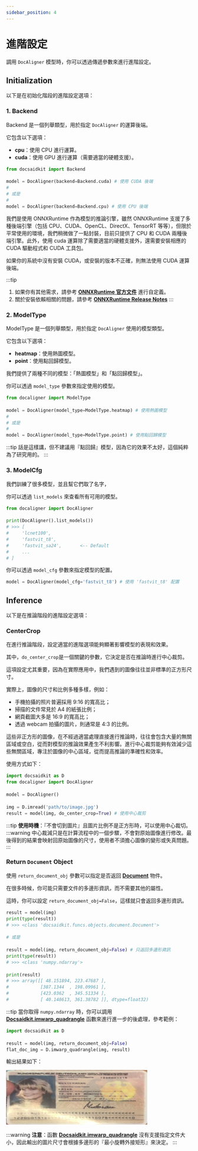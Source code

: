 ```yaml
---
sidebar_position: 4
---
```


# 進階設定

調用 `DocAligner` 模型時，你可以透過傳遞參數來進行進階設定。

## Initialization

以下是在初始化階段的進階設定選項：

### 1. Backend

Backend 是一個列舉類型，用於指定 `DocAligner` 的運算後端。

它包含以下選項：

- **cpu**：使用 CPU 進行運算。
- **cuda**：使用 GPU 進行運算（需要適當的硬體支援）。

```python
from docsaidkit import Backend

model = DocAligner(backend=Backend.cuda) # 使用 CUDA 後端
#
# 或是
#
model = DocAligner(backend=Backend.cpu) # 使用 CPU 後端
```

我們是使用 ONNXRuntime 作為模型的推論引擎，雖然 ONNXRuntime 支援了多種後端引擎（包括 CPU、CUDA、OpenCL、DirectX、TensorRT 等等），但限於平常使用的環境，我們稍微做了一點封裝，目前只提供了 CPU 和 CUDA 兩種後端引擎。此外，使用 cuda 運算除了需要適當的硬體支援外，還需要安裝相應的 CUDA 驅動程式和 CUDA 工具包。

如果你的系統中沒有安裝 CUDA，或安裝的版本不正確，則無法使用 CUDA 運算後端。

:::tip

1. 如果你有其他需求，請參考 [**ONNXRuntime 官方文件**](https://onnxruntime.ai/docs/execution-providers/index.html) 進行自定義。
2. 關於安裝依賴相關的問題，請參考 [**ONNXRuntime Release Notes**](https://onnxruntime.ai/docs/execution-providers/CUDA-ExecutionProvider.html#requirements)
   :::

### 2. ModelType

ModelType 是一個列舉類型，用於指定 `DocAligner` 使用的模型類型。

它包含以下選項：

- **heatmap**：使用熱圖模型。
- **point**：使用點回歸模型。

我們提供了兩種不同的模型：「熱圖模型」和「點回歸模型」。

你可以透過 `model_type` 參數來指定使用的模型。

```python
from docaligner import ModelType

model = DocAligner(model_type=ModelType.heatmap) # 使用熱圖模型
#
# 或是
#
model = DocAligner(model_type=ModelType.point) # 使用點回歸模型
```

:::tip
話是這樣講，但不建議用『點回歸』模型，因為它的效果不太好，這個純粹為了研究用的。
:::

### 3. ModelCfg

我們訓練了很多模型，並且幫它們取了名字，

你可以透過 `list_models` 來查看所有可用的模型。

```python
from docaligner import DocAligner

print(DocAligner().list_models())
# >>> [
#     'lcnet100',
#     'fastvit_t8',
#     'fastvit_sa24',       <-- Default
#     ...
# ]
```

你可以透過 `model_cfg` 參數來指定模型的配置。

```python
model = DocAligner(model_cfg='fastvit_t8') # 使用 'fastvit_t8' 配置
```

## Inference

以下是在推論階段的進階設定選項：

### CenterCrop

在進行推論階段，設定適當的進階選項能夠顯著影響模型的表現和效果。

其中，`do_center_crop`是一個關鍵的參數，它決定是否在推論時進行中心裁剪。

這項設定尤其重要，因為在實際應用中，我們遇到的圖像往往並非標準的正方形尺寸。

實際上，圖像的尺寸和比例多種多樣，例如：

- 手機拍攝的照片普遍採用 9:16 的寬高比；
- 掃描的文件常見於 A4 的紙張比例；
- 網頁截圖大多是 16:9 的寬高比；
- 透過 webcam 拍攝的圖片，則通常是 4:3 的比例。

這些非正方形的圖像，在不經過適當處理直接進行推論時，往往會包含大量的無關區域或空白，從而對模型的推論效果產生不利影響。進行中心裁剪能夠有效減少這些無關區域，專注於圖像的中心區域，從而提高推論的準確性和效率。

使用方式如下：

```python
import docsaidkit as D
from docaligner import DocAligner

model = DocAligner()

img = D.imread('path/to/image.jpg')
result = model(img, do_center_crop=True) # 使用中心裁剪
```

:::tip
**使用時機**：『不會切到圖片』且圖片比例不是正方形時，可以使用中心裁切。
:::warning
中心裁減只是在計算流程中的一個步驟，不會對原始圖像進行修改。最後得到的結果會映射回原始圖像的尺寸，使用者不須擔心圖像的變形或失真問題。
:::

### Return `Document` Object

使用 `return_document_obj` 參數可以指定是否返回 [**Document**](../docsaidkit/funcs/objects/document) 物件。

在很多時候，你可能只需要文件的多邊形資訊，而不需要其他的屬性。

這時，你可以設定 `return_document_obj=False`，這樣就只會返回多邊形資訊。

```python
result = model(img)
print(type(result))
# >>> <class 'docsaidkit.funcs.objects.document.Document'>

# 或是

result = model(img, return_document_obj=False) # 只返回多邊形資訊
print(type(result))
# >>> <class 'numpy.ndarray'>

print(result)
# >>> array([[ 48.151894, 223.47687 ],
#            [387.1344  , 198.09961 ],
#            [423.0362  , 345.51334 ],
#            [ 40.148613, 361.38782 ]], dtype=float32)
```

:::tip
當你取得 `numpy.ndarray` 時，你可以調用 [**Docsaidkit.imwarp_quadrangle**](../docsaidkit/funcs/vision/geometric/imwarp_quadrangle) 函數來進行進一步的後處理，參考範例：

```python
import docsaidkit as D

result = model(img, return_document_obj=False)
flat_doc_img = D.imwarp_quadrangle(img, result)
```

輸出結果如下：

![flat_doc_img](./resources/flat_result_1.jpg)

:::warning
**注意**：函數 [**Docsaidkit.imwarp_quadrangle**](../docsaidkit/funcs/vision/geometric/imwarp_quadrangle) 沒有支援指定文件大小，因此輸出的圖片尺寸會根據多邊形的『最小旋轉外接矩形』來決定。
:::
